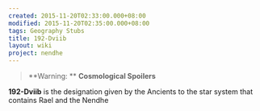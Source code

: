 ```yaml
---
created: 2015-11-20T02:33:00.000+08:00
modified: 2015-11-20T02:35:00.000+08:00
tags: Geography Stubs
title: 192-Dviib
layout: wiki
project: nendhe
---
```


> 
> **Warning: ** __Cosmological Spoilers__
> 
**192-Dviib** is the designation given by the Ancients to the star system that contains Rael and the Nendhe